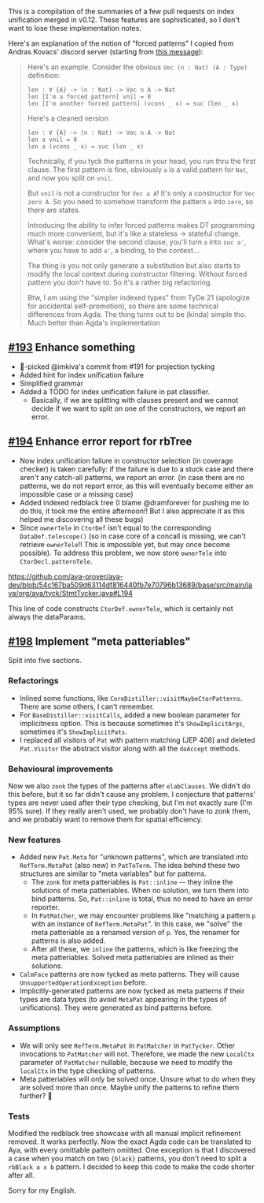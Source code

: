 This is a compilation of the summaries of a few pull requests on index unification merged in v0.12.
These features are sophisticated, so I don't want to lose these implementation notes.

[#193]: https://github.com/aya-prover/aya-dev/pull/193
[#194]: https://github.com/aya-prover/aya-dev/pull/194
[#198]: https://github.com/aya-prover/aya-dev/pull/198

Here's an explanation of the notion of "forced patterns" I copied from Andras Kovacs' discord server
(starting from [this message](https://discord.com/channels/767397347218423858/767397347218423861/910644131586527282)):

> Here's an example.
> Consider the obvious `Vec (n : Nat) (A : Type)` definition:
> ```aya
> len : ∀ {A} -> (n : Nat) -> Vec n A -> Nat
> len [I'm a forced pattern] vnil = 0
> len [I'm another forced pattern] (vcons _ x) = suc (len _ x)
> ```
> Here's a cleaned version
> ```
> len : ∀ {A} -> (n : Nat) -> Vec n A -> Nat
> len a vnil = 0
> len a (vcons _ x) = suc (len _ x)
> ```
> Technically, if you tyck the patterns in your head, you run thru the first clause.
> The first pattern is fine, obviously `a` is a valid pattern for `Nat`, and now you split on `vnil`.
>
> But `vnil` is not a constructor for `Vec a A`! It's only a constructor for `Vec zero A`.
> So you need to somehow transform the pattern `a` into `zero`, so there are states.
>
> Introducing the ability to infer forced patterns makes DT programming much more convenient, but it's like a stateless -> stateful change.
> What's worse: consider the second clause, you'll turn `a` into `suc a'`, where you have to add `a'`, a binding, to the context...
>
> The thing is you not only generate a substitution but also starts to modify the local context during constructor filtering.
> Without forced pattern you don't have to.
> So it's a rather big refactoring.
>
> Btw, I am using the "simpler indexed types" from TyDe 21 (apologize for accidental self-promotion),
> so there are some technical differences from Agda. The thing turns out to be (kinda) simple tho.
> Much better than Agda's implementation

## [#193] Enhance something

+ 🍒-picked @imkiva's commit from #191 for projection tycking
+ Added hint for index unification failure
+ Simplified grammar
+ Added a TODO for index unification failure in pat classifier.
  + Basically, if we are splitting with clauses present and we cannot
    decide if we want to split on one of the constructors, we report an error.

## [#194] Enhance error report for rbTree

+ Now index unification failure in constructor selection (in coverage checker) is taken carefully:
  if the failure is due to a stuck case and there aren't any catch-all patterns, we report an error.
  (in case there are no patterns, we do not report error, as this will eventually become either an impossible case or a missing case)
+ Added indexed redblack tree (I blame @dramforever for pushing me to do this, it took me the entire afternoon!!
  But I also appreciate it as this helped me discovering all these bugs)
+ Since `ownerTele` in `CtorDef` isn't equal to the corresponding `DataDef.telescope()`
  (so in case core of a concall is missing, we can't retrieve `ownerTele`!! This is impossible yet, but may once become possible).
  To address this problem, we now store `ownerTele` into `CtorDecl.patternTele`.

https://github.com/aya-prover/aya-dev/blob/54c167ba509d63114df816440fb7e70796b13689/base/src/main/java/org/aya/tyck/StmtTycker.java#L194

This line of code constructs `CtorDef.ownerTele`, which is certainly not always the dataParams.

## [#198] Implement "meta patteriables"

Split into five sections.

### Refactorings
+ Inlined some functions, like `CoreDistiller::visitMaybeCtorPatterns`.
  There are some others, I can't remember.
+ For `BaseDistiller::visitCalls`, added a new boolean parameter for implicitness option.
  This is because sometimes it's `ShowImplicitArgs`, sometimes it's `ShowImplicitPats`.
+ I replaced  all visitors of `Pat` with pattern matching (JEP 406) and
  deleted `Pat.Visitor` the abstract visitor along with all the `doAccept` methods.

### Behavioural improvements
Now we also `zonk` the types of the patterns after `elabClauses`.
We didn't do this before, but it so far didn't cause any problem.
I conjecture that patterns' types are never used after their type checking,
but I'm not exactly sure (I'm 95% sure). If they really aren't used,
we probably don't have to zonk them, and we probably want to remove them for spatial efficiency.

### New features
+ Added new `Pat.Meta` for "unknown patterns", which are translated into `RefTerm.MetaPat` (also new)
  in `PatToTerm`. The idea behind these two structures are similar to "meta variables" but for patterns.
  + The `zonk` for meta patteriables is `Pat::inline` -- they inline the solutions of meta patteriables.
    When no solution, we turn them into bind patterns.
    So, `Pat::inline` is total, thus no need to have an error reporter.
  + In `PatMatcher`, we may encounter problems like "matching a pattern `p` with an instance of
    `RefTerm.MetaPat`". In this case, we "solve" the meta patteriable as a renamed version of `p`.
    Yes, the renamer for patterns is also added.
  + After all these, we `inline` the patterns, which is like freezing the meta patteriables.
    Solved meta patteriables are inlined as their solutions.
+ `CalmFace` patterns are now tycked as meta patterns.
  They will cause `UnsupportedOperationException` before.
+ Implicitly-generated patterns are now tycked as meta patterns if their types are data types
  (to avoid `MetaPat` appearing in the types of unifications).
  They were generated as bind patterns before.

### Assumptions
+ We will only see `RefTerm.MetaPat` in `PatMatcher` in `PatTycker`.
  Other invocations to `PatMatcher` will not. Therefore, we made the new `LocalCtx` parameter
  of `PatMatcher` nullable, because we need to modify the `localCtx` in the type checking of patterns.
+ Meta patteriables will only be solved once. Unsure what to do when they are solved more than once.
  Maybe unify the patterns to refine them further? 🤔

### Tests
Modified the redblack tree showcase with all manual implicit refinement removed. It works perfectly.
Now the exact Agda code can be translated to Aya, with every omittable pattern omitted.
One exception is that I discovered a case when you match on two `{black}` patterns,
you don't need to split a `rbBlack a x b` pattern.
I decided to keep this code to make the code shorter after all.

Sorry for my English.
